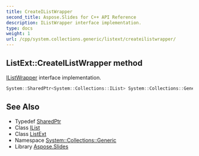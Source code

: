```yaml
---
title: CreateIListWrapper
second_title: Aspose.Slides for C++ API Reference
description: IListWrapper interface implementation.
type: docs
weight: 1
url: /cpp/system.collections.generic/listext/createilistwrapper/
---
```

## ListExt::CreateIListWrapper method


[IListWrapper](../../../system.collections/ilistwrapper/) interface implementation.

```cpp
System::SharedPtr<System::Collections::IList> System::Collections::Generic::ListExt<T>::CreateIListWrapper() override
```

## See Also

* Typedef [SharedPtr](../../../system/sharedptr/)
* Class [IList](../../../system.collections/ilist/)
* Class [ListExt](../)
* Namespace [System::Collections::Generic](../../)
* Library [Aspose.Slides](../../../)

